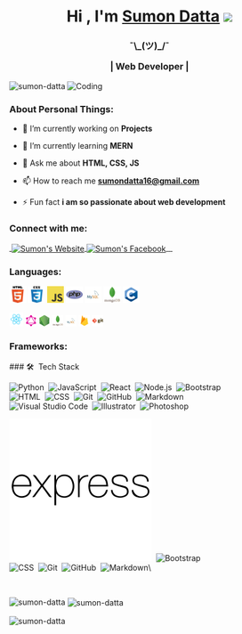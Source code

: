 
<div align="center">
   <h1>Hi , I'm <a href="https://github.com/Sumon-Datta">Sumon Datta</a> <img src="https://media.giphy.com/media/hvRJCLFzcasrR4ia7z/giphy.gif" width="25px"> </h1>
  </div>
  
  <p align='center'>

 </p>

<h3 align="center">¯\_(ツ)_/¯

 | Web Developer | 
</h3>

<img align="right" alt="Coding" width="400" src="https://cdn.dribbble.com/users/4382412/screenshots/15633275/media/085a014ebebde73e5cd510c93941f49a.gif">
<p align="left"> <img src="https://komarev.com/ghpvc/?username=sumon-datta&label=Profile%20views&color=0e75b6&style=flat" alt="sumon-datta" /> </p>


### About Personal Things:
- 🔭 I’m currently working on **Projects**

- 🌱 I’m currently learning **MERN**

- 💬 Ask me about **HTML, CSS, JS**

- 📫 How to reach me **sumondatta16@gmail.com**

- ⚡ Fun fact **i am so passionate about web development**

<h3 align="left">Connect with me:</h3>
<p align="left">
<a href="">
  <img align="center" alt="" src="https://img.shields.io/badge/-LinkedIn-0e76a8?style=flat-square&logo=Linkedin&logoColor=white" />
</a>
<a href="">
  <img align="center" alt="Sumon's Website" src="https://img.shields.io/badge/Website-3b5998?style=flat-square&logo=google-chrome&logoColor=white" />
</a>
<a href="https://web.facebook.com/profile.php?id=100009273831107">
  <img align="center" alt="Sumon's Facebook" src="https://img.shields.io/badge/Facebook-0D88F0?style=flat-square&logo=facebook&logoColor=white" />
</a>
   
 <a href = "https://www.instagram.com/thenameissumon/">
    <img align="center" alt="" src="https://img.shields.io/badge/instagram-0094E1?style=flat-square&logo=instagram&logoColor=white" />
</a>
   
   <a href = "https://www.youtube.com/channel/UCBXshgP2vSWiryOS9UOR_-w">
    <img align="center" alt="" src="https://img.shields.io/badge/youtube-0094E1?style=flat-square&logo=youtube&logoColor=white" />
</a>
   
   
<img align="center" alt="" src="https://img.shields.io/badge/skype-0094E1?style=flat-square&logo=skype&logoColor=white" />
</p>

<h3 align="left">Languages: </h3> 

<code><img height="30" src="https://raw.githubusercontent.com/github/explore/80688e429a7d4ef2fca1e82350fe8e3517d3494d/topics/html/html.png"></code>
<code><img height="30" src="https://raw.githubusercontent.com/github/explore/80688e429a7d4ef2fca1e82350fe8e3517d3494d/topics/css/css.png"></code>
<code><img height="30" src="https://raw.githubusercontent.com/github/explore/80688e429a7d4ef2fca1e82350fe8e3517d3494d/topics/javascript/javascript.png"></code>
<code><img height="30" src="https://raw.githubusercontent.com/github/explore/80688e429a7d4ef2fca1e82350fe8e3517d3494d/topics/php/php.png"></code>
<code><img height="30" src="https://raw.githubusercontent.com/github/explore/80688e429a7d4ef2fca1e82350fe8e3517d3494d/topics/mysql/mysql.png"></code>
<code><img height="30" src="https://raw.githubusercontent.com/devicons/devicon/master/icons/mongodb/mongodb-original-wordmark.svg"></code>
<code><img height="30" src="https://raw.githubusercontent.com/github/explore/80688e429a7d4ef2fca1e82350fe8e3517d3494d/topics/c/c.png"></code>


<code><img height="25" src="https://raw.githubusercontent.com/github/explore/80688e429a7d4ef2fca1e82350fe8e3517d3494d/topics/react/react.png"></code>
<code><img height="20" src="https://raw.githubusercontent.com/github/explore/5c058a388828bb5fde0bcafd4bc867b5bb3f26f3/topics/graphql/graphql.png"></code>
<code><img height="20" src="https://raw.githubusercontent.com/github/explore/80688e429a7d4ef2fca1e82350fe8e3517d3494d/topics/nodejs/nodejs.png"></code>
<code><img height="20" src="https://raw.githubusercontent.com/devicons/devicon/master/icons/mongodb/mongodb-original-wordmark.svg"></code>
<code><img height="20" src="https://raw.githubusercontent.com/github/explore/80688e429a7d4ef2fca1e82350fe8e3517d3494d/topics/mysql/mysql.png"></code>
<code><img height="20" src="https://raw.githubusercontent.com/github/explore/80688e429a7d4ef2fca1e82350fe8e3517d3494d/topics/firebase/firebase.png"></code>
<code><img height="20" src="https://raw.githubusercontent.com/github/explore/80688e429a7d4ef2fca1e82350fe8e3517d3494d/topics/git/git.png"></code>


<h3 align="left">Frameworks:</h3>
### 🛠 &nbsp;Tech Stack

![Python](https://img.shields.io/badge/-Python-05122A?style=flat&logo=python)&nbsp;
![JavaScript](https://img.shields.io/badge/-JavaScript-05122A?style=flat&logo=javascript)&nbsp;
![React](https://img.shields.io/badge/-React-05122A?style=flat&logo=react)&nbsp;
![Node.js](https://img.shields.io/badge/-Node.js-05122A?style=flat&logo=node.js)&nbsp;
![Bootstrap](https://img.shields.io/badge/-Bootstrap-05122A?style=flat&logo=bootstrap&logoColor=563D7C)\
![HTML](https://img.shields.io/badge/-HTML-05122A?style=flat&logo=HTML5)&nbsp;
![CSS](https://img.shields.io/badge/-CSS-05122A?style=flat&logo=CSS3&logoColor=1572B6)&nbsp;
![Git](https://img.shields.io/badge/-Git-05122A?style=flat&logo=git)&nbsp;
![GitHub](https://img.shields.io/badge/-GitHub-05122A?style=flat&logo=github)&nbsp;
![Markdown](https://img.shields.io/badge/-Markdown-05122A?style=flat&logo=markdown)\
![Visual Studio Code](https://img.shields.io/badge/-Visual%20Studio%20Code-05122A?style=flat&logo=visual-studio-code&logoColor=007ACC)&nbsp;
![Illustrator](https://img.shields.io/badge/-Illustrator-05122A?style=flat&logo=adobe-illustrator)&nbsp;
![Photoshop](https://img.shields.io/badge/-Photoshop-05122A?style=flat&logo=adobe-photoshop)&nbsp;

![Express.js](https://raw.githubusercontent.com/devicons/devicon/master/icons/express/express-original-wordmark.svg)&nbsp;
![Bootstrap](https://img.shields.io/badge/-Bootstrap-05122A?style=flat&logo=bootstrap&logoColor=563D7C)\
![CSS](https://img.shields.io/badge/-CSS-05122A?style=flat&logo=CSS3&logoColor=1572B6)&nbsp;
![Git](https://img.shields.io/badge/-Git-05122A?style=flat&logo=git)&nbsp;
![GitHub](https://img.shields.io/badge/-GitHub-05122A?style=flat&logo=github)&nbsp;
![Markdown](https://img.shields.io/badge/-Markdown-05122A?style=flat&logo=markdown)\

<br />

<p><img align="left" src="https://github-readme-stats.vercel.app/api/top-langs?username=sumon-datta&show_icons=true&locale=en&layout=compact" alt="sumon-datta" /></p>

<p>&nbsp;<img align="center" src="https://github-readme-stats.vercel.app/api?username=sumon-datta&show_icons=true&locale=en" alt="sumon-datta" /></p>

<p><img align="center" src="https://github-readme-streak-stats.herokuapp.com/?user=sumon-datta&" alt="sumon-datta" /></p>

